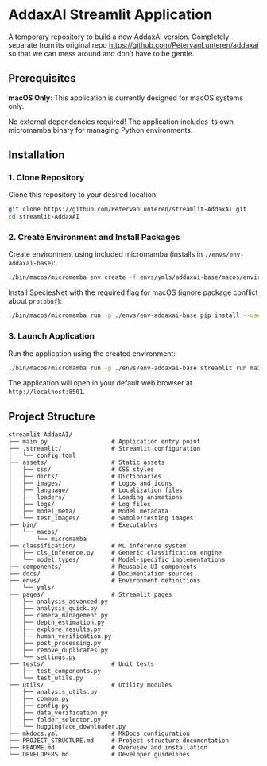 # AddaxAI Streamlit Application

A temporary repository to build a new AddaxAI version. Completely separate from its original repo https://github.com/PetervanLunteren/addaxai so that we can mess around and don’t have to be gentle.

## Prerequisites

**macOS Only**: This application is currently designed for macOS systems only.

No external dependencies required! The application includes its own micromamba binary for managing Python environments.

## Installation

### 1. Clone Repository
Clone this repository to your desired location:
```bash
git clone https://github.com/PetervanLunteren/streamlit-AddaxAI.git
cd streamlit-AddaxAI
```

### 2. Create Environment and Install Packages

Create environment using included micromamba (installs in `./envs/env-addaxai-base`):
```bash
./bin/macos/micromamba env create -f envs/ymls/addaxai-base/macos/environment.yml --prefix ./envs/env-addaxai-base -y
```
Install SpeciesNet with the required flag for macOS (ignore package conflict about `protobuf`):
```bash
./bin/macos/micromamba run -p ./envs/env-addaxai-base pip install --use-pep517 speciesnet==5.0.2
```

### 3. Launch Application
Run the application using the created environment:
```bash
./bin/macos/micromamba run -p ./envs/env-addaxai-base streamlit run main.py
```

The application will open in your default web browser at `http://localhost:8501`.

## Project Structure

```plaintext
streamlit-AddaxAI/
├── main.py                  # Application entry point
├── .streamlit/              # Streamlit configuration
│   └── config.toml
├── assets/                  # Static assets
│   ├── css/                 # CSS styles
│   ├── dicts/               # Dictionaries
│   ├── images/              # Logos and icons
│   ├── language/            # Localization files
│   ├── loaders/             # Loading animations
│   ├── logs/                # Log files
│   ├── model_meta/          # Model metadata
│   └── test_images/         # Sample/testing images
├── bin/                     # Executables
│   └── macos/
│       └── micromamba
├── classification/          # ML inference system
│   ├── cls_inference.py     # Generic classification engine
│   └── model_types/         # Model-specific implementations
├── components/              # Reusable UI components
├── docs/                    # Documentation sources
├── envs/                    # Environment definitions
│   └── ymls/
├── pages/                   # Streamlit pages
│   ├── analysis_advanced.py
│   ├── analysis_quick.py
│   ├── camera_management.py
│   ├── depth_estimation.py
│   ├── explore_results.py
│   ├── human_verification.py
│   ├── post_processing.py
│   ├── remove_duplicates.py
│   └── settings.py
├── tests/                   # Unit tests
│   ├── test_components.py
│   └── test_utils.py
├── utils/                   # Utility modules
│   ├── analysis_utils.py
│   ├── common.py
│   ├── config.py
│   ├── data_verification.py
│   ├── folder_selector.py
│   └── huggingface_downloader.py
├── mkdocs.yml               # MkDocs configuration
├── PROJECT_STRUCTURE.md     # Project structure documentation
├── README.md                # Overview and installation
└── DEVELOPERS.md            # Developer guidelines
```